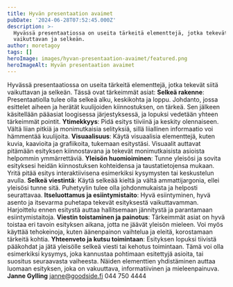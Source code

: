 ```yaml
---
title: Hyvän presentaation avaimet
pubDate: '2024-06-28T07:52:45.000Z'
description: >-
  Hyvässä presentaatiossa on useita tärkeitä elementtejä, jotka tekevät siitä
  vaikuttavan ja selkeän.
author: moretagoy
tags: []
heroImage: images/hyvan-presentaation-avaimet/featured.png
heroImageAlt: Hyvän presentaation avaimet
---
```


Hyvässä presentaatiossa on useita tärkeitä elementtejä, jotka tekevät siitä vaikuttavan ja selkeän. Tässä ovat tärkeimmät asiat: **Selkeä rakenne**: Presentaatiolla tulee olla selkeä alku, keskikohta ja loppu. Johdanto, jossa esittelet aiheen ja herätät kuulijoiden kiinnostuksen, on tärkeä. Sen jälkeen käsitellään pääasiat loogisessa järjestyksessä, ja lopuksi vedetään yhteen tärkeimmät pointit. **Ytimekkyys**: Pidä esitys tiiviinä ja keskity olennaiseen. Vältä liian pitkiä ja monimutkaisia selityksiä, sillä liiallinen informaatio voi hämmentää kuulijoita. **Visuaalisuus**: Käytä visuaalisia elementtejä, kuten kuvia, kaavioita ja grafiikoita, tukemaan esitystäsi. Visuaalit auttavat pitämään esityksen kiinnostavana ja tekevät monimutkaisista asioista helpommin ymmärrettäviä. **Yleisön huomioiminen**: Tunne yleisösi ja sovita esityksesi heidän kiinnostuksen kohteidensa ja taustatietojensa mukaan. Yritä pitää esitys interaktiivisena esimerkiksi kysymysten tai keskustelun avulla. **Selkeä viestintä**: Käytä selkeää kieltä ja vältä ammattijargonia, ellei yleisösi tunne sitä. Puhetyylin tulee olla johdonmukaista ja helposti seurattavaa. **Itseluottamus ja esiintymistaito**: Hyvä esiintyminen, hyvä asento ja itsevarma puhetapa tekevät esityksestä vaikuttavamman. Harjoittelu ennen esitystä auttaa hallitsemaan jännitystä ja parantamaan esiintymistaitoja. **Viestin toistaminen ja painotus**: Tärkeimmät asiat on hyvä toistaa eri tavoin esityksen aikana, jotta ne jäävät yleisön mieleen. Voi myös käyttää tehokeinoja, kuten äänenpainon vaihtelua ja eleitä, korostamaan tärkeitä kohtia. **Yhteenveto ja kutsu toimintaan**: Esityksen lopuksi tiivistä pääkohdat ja jätä yleisölle selkeä viesti tai kehotus toimintaan. Tämä voi olla esimerkiksi kysymys, joka kannustaa pohtimaan esitettyjä asioita, tai suositus seuraavasta vaiheesta. Näiden elementtien yhdistäminen auttaa luomaan esityksen, joka on vakuuttava, informatiivinen ja mieleenpainuva.   **Janne Gylling** janne@goodside.fi 044 750 4444